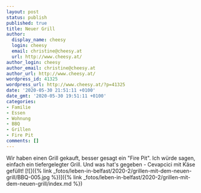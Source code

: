 ```yaml
---
layout: post
status: publish
published: true
title: Neuer Grill
author:
  display_name: cheesy
  login: cheesy
  email: christine@cheesy.at
  url: http://www.cheesy.at/
author_login: cheesy
author_email: christine@cheesy.at
author_url: http://www.cheesy.at/
wordpress_id: 41325
wordpress_url: http://www.cheesy.at/?p=41325
date: '2020-05-30 21:51:11 +0100'
date_gmt: '2020-05-30 19:51:11 +0100'
categories:
- Familie
- Essen
- Wohnung
- BBQ
- Grillen
- Fire Pit
comments: []
---
```

Wir haben einen Grill gekauft, besser gesagt ein "Fire Pit". Ich würde sagen, einfach ein tiefergelegter Grill.
Und was hat's gegeben - Cevapcici mit Käse gefüllt!
[![]({% link _fotos/leben-in-belfast/2020-2/grillen-mit-dem-neuen-grill/BBQ-005.jpg %})]({% link _fotos/leben-in-belfast/2020-2/grillen-mit-dem-neuen-grill/index.md %})
